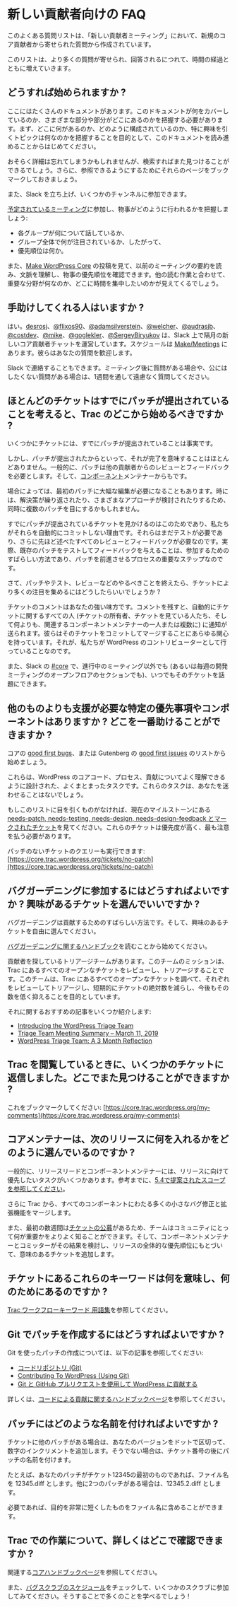 <!--
# FAQ for New Contributors
-->

# 新しい貢献者向けの FAQ

<!--
This Frequently Asked Questions list comes from questions that new Core contributors ask in *New Contributors Meetings*.
-->

このよくある質問リストは、「新しい貢献者ミーティング」において、新規のコア貢献者から寄せられた質問から作成されています。

<!--
Look for the list to grow over time as more questions get asked and answered.
-->

このリストは、より多くの質問が寄せられ、回答されるにつれて、時間の経過とともに増えていきます。

<!--
## How do I get started?
-->

## どうすれば始められますか ?

<!--
There’s a lot of documentation out there. You’ll want to get a sense of what it covers and where the various parts and pieces live, start by going through it with an eye toward figuring out where things are, how they’re structured and what the topics are that particularly appeal to you.
-->

ここにはたくさんのドキュメントがあります。このドキュメントが何をカバーしているのか、さまざまな部分や部分がどこにあるのかを把握する必要があります。まず、どこに何があるのか、どのように構成されているのか、特に興味を引くトピックは何なのかを把握することを目的として、このドキュメントを読み進めることからはじめてください。

<!--
You’ll probably forget the details, but you’ll know you can find things again with a search. Go ahead and bookmark those pages for further reference.
-->

おそらく詳細は忘れてしまうかもしれませんが、検索すればまた見つけることができるでしょう。さらに、参照できるようにするためにそれらのページをブックマークしておきましょう。

<!--
You’ll also want to set up Slack and join a few channels.
-->

また、Slack を立ち上げ、いくつかのチャンネルに参加できます。

<!--
Start going to the [scheduled meetings](https://make.wordpress.org/meetings/) just to get an idea of how things get done:
-->

[予定されているミーティング](https://make.wordpress.org/meetings/)に参加し、物事がどのように行われるかを把握しましょう:

<!--
*   what each group talks about,
*   what gets a lot of attention across groups and, therefore,
*   what the priorities are.
-->

*   各グループが何について話しているか、
*   グループ全体で何が注目されているか、したがって、
*   優先順位は何か。

<!--
You also will want to go through the posts on [Make WordPress Core](https://make.wordpress.org/core/) to read meeting summaries from a while back, for context and to see how things get priority. Along with your other reading, you’ll start to get an idea of what the focus areas are and where you’d like to focus your time.
-->

また、[Make WordPress Core](https://make.wordpress.org/core/) の投稿を見て、以前のミーティングの要約を読み、文脈を理解し、物事の優先順位を確認できます。他の読む作業と合わせて、重要な分野が何なのか、どこに時間を集中したいのかが見えてくるでしょう。

<!--
## Are there specific people who can help me get started?
-->

## 手助けしてくれる人はいますか ?

<!--
There are. [@desrosj](https://profiles.wordpress.org/desrosj/), [@flixos90](https://profiles.wordpress.org/flixos90/), [@adamsilverstein](https://profiles.wordpress.org/adamsilverstein/), [@welcher](https://profiles.wordpress.org/welcher/), [@audrasjb](https://profiles.wordpress.org/audrasjb/), [@costdev](https://profiles.wordpress.org/costdev/), [@mike](https://profiles.wordpress.org/mike/), [@oglekler](https://profiles.wordpress.org/oglekler/), and [@SergeyBiryukov](https://profiles.wordpress.org/SergeyBiryukov/) run the New Core Contributors Bimonthly Chats on Slack; plan to start going to a few. The schedule is on [Make/Meetings](https://make.wordpress.org/meetings/), and they’ll welcome your questions.
-->

はい。[desrosj](https://profiles.wordpress.org/desrosj/)、[@flixos90](https://profiles.wordpress.org/flixos90/)、[@adamsilverstein](https://profiles.wordpress.org/adamsilverstein/)、[@welcher](https://profiles.wordpress.org/welcher/)、[@audrasjb](https://profiles.wordpress.org/audrasjb/)、[@costdev](https://profiles.wordpress.org/costdev/)、[@mike](https://profiles.wordpress.org/mike/)、[@goglekler](https://profiles.wordpress.org/oglekler/)、[@SergeyBiryukov](https://profiles.wordpress.org/SergeyBiryukov/) は、Slack 上で隔月の新しいコア貢献者チャットを運営しています。スケジュールは [Make/Meetings](https://make.wordpress.org/meetings/) にあります。彼らはあなたの質問を歓迎します。

<!--
You can also ping them on Slack. If you have questions after a meeting, or you have a question you’d rather not ask publicly, you’re more than welcome to ping them throughout the week.
-->

Slack で連絡することもできます。ミーティング後に質問がある場合や、公にはしたくない質問がある場合は、1週間を通して遠慮なく質問してください。

<!--
## Given that most tickets already have a patch submitted, where should I start on Trac?
-->

## ほとんどのチケットはすでにパッチが提出されていることを考えると、Trac のどこから始めるべきですか ?

<!--
It’s true that some tickets already have patches.
-->

いくつかにチケットには、すでにパッチが提出されていることは事実です。

<!--
But patched rarely means finished. Generally, patches need review and feedback from other contributors. And from [component](https://make.wordpress.org/core/components/) maintainers.
-->

しかし、パッチが提出されたからといって、それが完了を意味することはほとんどありません。一般的に、パッチは他の貢献者からのレビューとフィードバックを必要とします。そして、[コンポーネント](https://make.wordpress.org/core/components/)メンテナーからもです。

<!--
Sometimes a first patch takes significant edits. Sometimes you might see multiple patches at the same time, iterating on a solution or exploring a variety of approaches.
-->

場合によっては、最初のパッチに大幅な編集が必要になることもあります。時には、解決策が繰り返されたり、さまざまなアプローチが検討されたりするため、同時に複数のパッチを目にするかもしれません。

<!--
That’s why you see tickets that already have a patch, and why we don’t just automatically commit them. They still need testing, plus all those reviews and feedback we just mentioned. In fact, testing an existing patch and giving feedback is an excellent way for you to get involved, and a critical step in the process that moves them forward.
-->

すでにパッチが提出されているチケットを見かけるのはこのためであり、私たちがそれらを自動的にコミットしない理由です。それらはまだテストが必要であり、さらに先ほど述べたすべてのレビューとフィードバックが必要なのです。実際、既存のパッチをテストしてフィードバックを与えることは、参加するためのすばらしい方法であり、パッチを前進させるプロセスの重要なステップなのです。

<!--
So once you’ve done your thing, whether patching or testing or reviewing, how do you get more eyes on a ticket?
-->

さて、パッチやテスト、レビューなどのやるべきことを終えたら、チケットにより多くの注目を集めるにはどうしたらいいでしょうか ?

<!--
The ticket comments are your best friend. When you leave a comment, the ticket automatically pings everyone on the ticket: its owner, people who are watching the ticket and, best of all, one or more relevant component maintainers. And they have every interest in the world in getting that ticket committed and merged – it’s what we do as contributors to WordPress.
-->

チケットのコメントはあなたの強い味方です。コメントを残すと、自動的にチケットに関するすべての人 (チケットの所有者、チケットを見ている人たち、そして何よりも、関連するコンポーネントメンテナーの一人または複数に) に通知が送られます。彼らはそのチケットをコミットしてマージすることにあらゆる関心を持っています。それが、私たちが WordPress のコントリビューターとして行っていることなのです。

<!--
You can also bring it up in [#core](https://wordpress.slack.com/archives/C02RQBWTW) on Slack any time outside of any ongoing meeting (or in the open floor section of the weekly dev meeting).
-->

また、Slack の [#core](https://wordpress.slack.com/archives/C02RQBWTW) で、進行中のミーティング以外でも (あるいは毎週の開発ミーティングのオープンフロアのセクションでも)、いつでもそのチケットを話題にできます。
<!--
## Are there specific priorities or components that need more help than others? Where can I help the most?
-->

## 他のものよりも支援が必要な特定の優先事項やコンポーネントはありますか ? どこを一番助けることができますか ?

<!--
Start with the list of [good first bugs](https://core.trac.wordpress.org/tickets/good-first-bugs) in core or [good first issues](https://github.com/WordPress/gutenberg/contribute) in Gutenberg.
-->

コアの [good first bugs](https://core.trac.wordpress.org/tickets/good-first-bugs)、または Gutenberg の [good first issues](https://github.com/WordPress/gutenberg/contribute) のリストから始めましょう。

<!--
These are well-contained tasks designed to help you get familiar with WordPress core code, processes and contributing. And they likely won’t send you down a rabbit hole.
-->

これらは、WordPress のコアコード、プロセス、貢献についてよく理解できるように設計された、よくまとまったタスクです。これらのタスクは、あなたを迷わせることはないでしょう。

<!--
If nothing catches your eye on that list, start looking at the [tickets marked as needs-patch, needs-testing, needs-design, or needs-design-feedback](https://core.trac.wordpress.org/query?status=!closed&keywords=~good-first-bug&keywords=~needs-patch&keywords=~needs-testing&keywords=~needs-design&keywords=~needs-design-feedback&group=milestone&order=priority) in the current milestone. They have a higher priority and need the most attention.
-->

もしこのリストに目を引くものがなければ、現在のマイルストーンにある [needs-patch, needs-testing, needs-design, needs-design-feedback とマークされたチケット](https://core.trac.wordpress.org/query?status=!closed&keywords=~good-first-bug&keywords=~needs-patch&keywords=~needs-testing&keywords=~needs-design&keywords=~needs-design-feedback&group=milestone&order=priority)を見てください。これらのチケットは優先度が高く、最も注意を払う必要があります。

<!--
You can run a query for tickets with no patch: [https://core.trac.wordpress.org/tickets/no-patch](https://core.trac.wordpress.org/tickets/no-patch)
-->

パッチのないチケットのクエリーも実行できます: [https://core.trac.wordpress.org/tickets/no-patch](https://core.trac.wordpress.org/tickets/no-patch)

<!--
## How can I get involved with Bug Gardening? Can I pick any ticket that seems interesting?
-->

## バグガーデニングに参加するにはどうすればよいですか ? 興味があるチケットを選んでいいですか ?

<!--
Bug Gardening is a great way to contribute. And, yes. Feel free to pick any ticket that seems interesting.
-->

バグガーデニングは貢献するためのすばらしい方法です。そして、興味のあるチケットを自由に選んでください。

<!--
Do start by reading the [handbook entry on Bug Gardening](https://make.wordpress.org/core/handbook/testing/bug-gardening/).
-->

[バグガーデニングに関するハンドブック](https://make.wordpress.org/core/handbook/testing/bug-gardening/)を読むことから始めてください。

<!--
There’s a Triage Team that’s looking for contributors. Its mission is to go through every open ticket in Trac to review and triage each one, aiming to lower the absolute number of tickets in the short term and keep that number low going forward.
-->

貢献者を探しているトリアージチームがあります。このチームのミッションは、Trac にあるすべてのオープンなチケットをレビューし、トリアージすることです。このチームは、Trac にあるすべてのオープンなチケットを調べて、それぞれをレビューしてトリアージし、短期的にチケットの絶対数を減らし、今後もその数を低く抑えることを目的としています。

<!--
Some recommended reading on that:
-->

それに関するおすすめの記事をいくつか紹介します:

*   [Introducing the WordPress Triage Team](https://make.wordpress.org/core/2019/03/01/introducing-the-wordpress-triage-team/)
*   [Triage Team Meeting Summary – March 11, 2019](https://make.wordpress.org/core/2019/03/13/triage-team-meeting-summary-march-11-2019/)
*   [WordPress Triage Team: A 3 Month Reflection](https://jonathandesrosiers.com/2019/06/wordpress-triage-team-3-month-reflection/)

<!--
## While I browsed Trac, I replied to some tickets. Where can I find them again?
-->

## Trac を閲覧しているときに、いくつかのチケットに返信しました。どこでまた見つけることができますか ?

<!--
Bookmark this: [https://core.trac.wordpress.org/my-comments](https://core.trac.wordpress.org/my-comments)
-->

これをブックマークしてください: [https://core.trac.wordpress.org/my-comments](https://core.trac.wordpress.org/my-comments)

<!--
## How do core maintainers choose what goes into a next release?
-->

## コアメンテナーは、次のリリースに何を入れるかをどのように選んでいるのですか ?

<!--
Generally, the release leads and component maintainers have some tasks they would like to prioritize for the release. For reference, [see the proposed scope for 5.4](https://make.wordpress.org/core/2020/01/14/wordpress-5-4-planning-roundup/).
-->

一般的に、リリースリードとコンポーネントメンテナーには、リリースに向けて優先したいタスクがいくつかあります。参考までに、[5.4で提案されたスコープを参照してください](https://make.wordpress.org/core/2020/01/14/wordpress-5-4-planning-roundup/)。

<!--
Plus, from Trac, we merge a lot of small bug fixes and enhancements across every component.
-->

さらに Trac から、すべてのコンポーネントにわたる多くの小さなバグ修正と拡張機能をマージします。

<!--
Also, in the earliest weeks, there’s an [open call for tickets](https://make.wordpress.org/core/2019/12/04/wordpress-5-4-open-call-for-tickets/) so teams can get a better idea of what’s important to the community. Then, component maintainers and committers go over the results and add tickets that make sense, based on the overall priorities of the release.
-->

また、最初の数週間は[チケットの公募](https://make.wordpress.org/core/2019/12/04/wordpress-5-4-open-call-for-tickets/)があるため、チームはコミュニティにとって何が重要かをよりよく知ることができます。そして、コンポーネントメンテナーとコミッターがその結果を検討し、リリースの全体的な優先順位にもとづいて、意味のあるチケットを追加します。

<!--
## What do all those keywords on the tickets mean? What are they for?
-->

## チケットにあるこれらのキーワードは何を意味し、何のためにあるのですか ?

<!--
See [Trac workflow keywords glossary](https://make.wordpress.org/core/handbook/contribute/trac/keywords/).
-->

[Trac ワークフローキーワード 用語集](https://make.wordpress.org/core/handbook/contribute/trac/keywords/)を参照してください。

<!--
## How do I make patches with Git?
-->

## Git でパッチを作成するにはどうすればよいですか ?

<!--
See these articles for more information on creating patches with Git:
-->

Git を使ったパッチの作成については、以下の記事を参照してください:

<!--
*   [The Code Repository (Git)](https://make.wordpress.org/core/handbook/contribute/git/)
*   [Contributing To WordPress (Using Git)](http://scribu.net/wordpress/contributing-to-wordpress-using-github.html)
*   [Contributing to WordPress using Git and GitHub PRs](https://make.wordpress.org/core/handbook/contribute/git/github-pull-requests-for-code-review/)
-->

*   [コードリポジトリ (Git)](https://make.wordpress.org/core/handbook/contribute/git/)
*   [Contributing To WordPress (Using Git)](http://scribu.net/wordpress/contributing-to-wordpress-using-github.html)
*   [Git と GitHub プルリクエストを使用して WordPress に貢献する](https://make.wordpress.org/core/handbook/contribute/git/github-pull-requests-for-code-review/)

<!--
Find out more on the [Contributing with Code Handbook page](https://make.wordpress.org/core/handbook/contribute/).
-->

詳しくは、[コードによる貢献に関するハンドブックページ](https://make.wordpress.org/core/handbook/contribute/)を参照してください。

<!--
## How should I name my patches?
-->

## パッチにはどのような名前を付ければよいですか ?

<!--
If there are other patches on the ticket, add a numeric increment to your version, separated with a dot. Otherwise, name your patch after the ticket number.
-->

チケットに他のパッチがある場合は、あなたのバージョンをドットで区切って、数字のインクリメントを追加します。そうでない場合は、チケット番号の後にパッチの名前を付けます。

<!--
For example, if your patch is the first for ticket 12345, name your file 12345.diff. If there are 2 other patches, name your file 12345.2.diff.
-->

たとえば、あなたのパッチがチケット12345の最初のものであれば、ファイル名を 12345.diff とします。他に2つのパッチがある場合は、12345.2.diff とします。

<!--
If you want, you can include a very shortened purpose to your filename.
-->

必要であれば、目的を非常に短くしたものをファイル名に含めることができます。

<!--
## Where can I learn more about working with Trac?
-->

## Trac での作業について、詳しくはどこで確認できますか ?

<!--
See the related [Core Handbook Page](https://make.wordpress.org/core/handbook/tutorials/trac/new-user-quick-start/).
-->

関連する[コアハンドブックページ](https://make.wordpress.org/core/handbook/tutorials/trac/new-user-quick-start/)を参照してください。

<!--
Also, check the [bug scrub schedule](https://make.wordpress.org/core/2020/01/20/bug-scrub-schedule-for-5-4/) and go to some scrubs. You’ll learn a lot by doing!
-->

また、[バグスクラブのスケジュール](https://make.wordpress.org/core/2020/01/20/bug-scrub-schedule-for-5-4/)をチェックして、いくつかのスクラブに参加してみてください。そうすることで多くのことを学べるでしょう !
